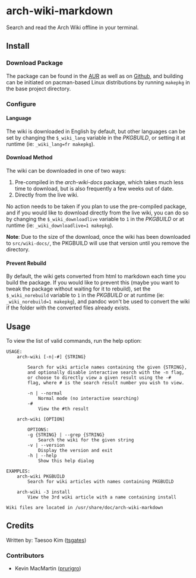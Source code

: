 # arch-wiki-markdown #

Search and read the Arch Wiki offline in your terminal.

## Install ##

### Download Package ###

The package can be found in the [AUR](https://aur.archlinux.org/packages/arch-wiki-markdown-git) as well as on [Github](https://raw.github.com/tsgates/arch-wiki-markdown), and building can be initiated on pacman-based Linux distributions by running `makepkg` in the base project directory.

### Configure ###

#### Language ####

The wiki is downloaded in English by default, but other languages can be set by changing the `$_wiki_lang` variable in the _PKGBUILD_, or setting it at runtime (ie: `_wiki_lang=fr makepkg`).


#### Download Method ####

The wiki can be downloaded in one of two ways:

1. Pre-compiled in the _arch-wiki-docs_ package, which takes much less time to download, but is also frequently a few weeks out of date.
2. Directly from the live wiki.

No action needs to be taken if you plan to use the pre-compiled package, and if you would like to download directly from the live wiki, you can do so by changing the `$_wiki_downloadlive` variable to `1` in the _PKGBUILD_ or at runtime (ie: `_wiki_downloadlive=1 makepkg`).

**Note**: Due to the size of the download, once the wiki has been downloaded to `src/wiki-docs/`, the PKGBUILD will use that version until you remove the directory.

#### Prevent Rebuild ###

By default, the wiki gets converted from html to markdown each time you build the package. If you would like to prevent this (maybe you want to tweak the package without waiting for it to rebuild), set the `$_wiki_norebuild` variable to `1` in the _PKGBUILD_ or at runtime (ie: `_wiki_norebuild=1 makepkg`), and pandoc won't be used to convert the wiki if the folder with the converted files already exists.

## Usage ##

To view the list of valid commands, run the help option:

```
USAGE:
    arch-wiki [-n|-#] {STRING}

        Search for wiki article names containing the given {STRING},
        and optionally disable interactive search with the -n flag,
        or choose to directly view a given result using the -#
        flag, where # is the search result number you wish to view.

        -n | --normal
            Normal mode (no interactive searching)
        -#
            View the #th result

    arch-wiki [OPTION]

        OPTIONS:
        -g {STRING} | --grep {STRING}
            Search the wiki for the given string
        -v | --version
            Display the version and exit
        -h | --help
            Show this help dialog

EXAMPLES:
    arch-wiki PKGBUILD
        Search for wiki articles with names containing PKGBUILD

    arch-wiki -3 install
        View the 3rd wiki article with a name containing install

Wiki files are located in /usr/share/doc/arch-wiki-markdown
```

## Credits ##

Written by: Taesoo Kim ([tsgates](https://github.com/tsgates))

### Contributors ###

* Kevin MacMartin ([prurigro](https://github.com/prurigro))
